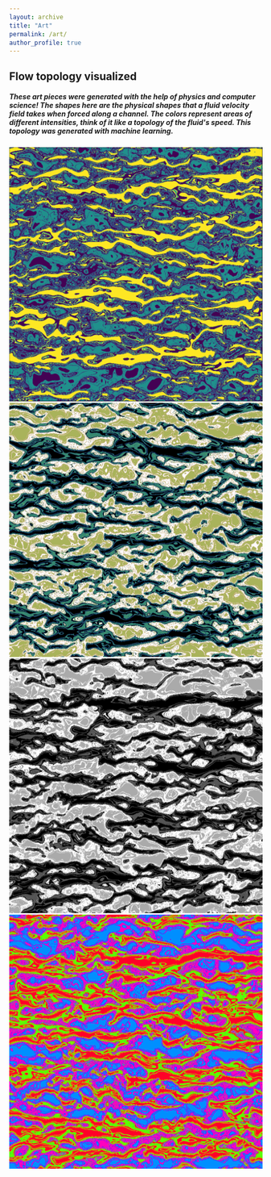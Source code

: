 ```yaml
---
layout: archive
title: "Art"
permalink: /art/
author_profile: true
---
```

## Flow topology visualized
##### These art pieces were generated with the help of physics and computer science! The shapes here are the physical shapes that a fluid velocity field takes when forced along a channel. The colors represent areas of different intensities, think of it like a topology of the fluid's speed. This topology was generated with machine learning.

<img src="/images/som_data_transform2.png">

<img src="/images/earth1.png">

<img src="/images/bw3.png">

<img src="/images/trippy1.png">
